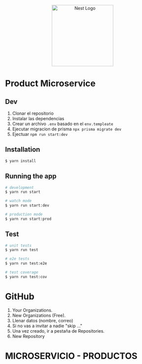 <p align="center">
  <a href="http://nestjs.com/" target="blank"><img src="https://nestjs.com/img/logo-small.svg" width="200" alt="Nest Logo" /></a>
</p>

# Product Microservice

## Dev
1. Clonar el repositorio
2. Instalar las dependencias
3. Crear un archivo `.env` basado en el `env.templeate`
4. Ejecutar migracion de prisma `npx prisma migrate dev`
5. Ejectuar `npm run start:dev`  

## Installation

```bash
$ yarn install
```

## Running the app

```bash
# development
$ yarn run start

# watch mode
$ yarn run start:dev

# production mode
$ yarn run start:prod
```

## Test

```bash
# unit tests
$ yarn run test

# e2e tests
$ yarn run test:e2e

# test coverage
$ yarn run test:cov
```
# GitHub

 1. Your Organizations.
 2. New Organizations (Free).
 3. Llenar datos (nombre, correo)
 4. Si no vas a invitar a nadie "skip ..." 
 5. Una vez creado, ir a pestaña de Repositories.
 6. New Repository

# MICROSERVICIO - PRODUCTOS

